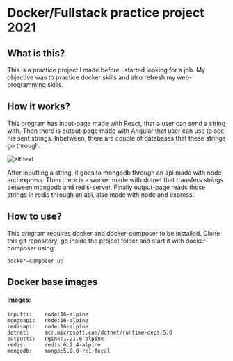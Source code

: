 # Docker/Fullstack practice project 2021

## What is this?
This is a practice project I made before I started looking for a job. My objective was to practice docker skills and also refresh my web-programming skills.

## How it works?
This program has input-page made with React, that a user can send a string with. Then there is output-page made with Angular that user can use to see his sent strings. Inbetween, there are couple of databases that these strings go through.  
  
![alt text](https://github.com/partahauki/docker-practice-project-2021/blob/main/chart.png?raw=true) 
  
After inputting a string, it goes to mongodb through an api made with node and express. Then there is a worker made with dotnet that transfers strings between mongodb and redis-server. Finally output-page reads those strings in redis through an api, also made with node and express.

## How to use?
This program requires docker and docker-composer to be installed. Clone this git repository, go inside the project folder and start it with docker-composer using:

    docker-composer up

## Docker base images
#### Images: 
    inputti:    node:16-alpine
    mongoapi:   node:16-alpine
    redisapi:   node:16-alpine
    dotnet:     mcr.microsoft.com/dotnet/runtime-deps:5.0
    outputti:   nginx:1.21.0-alpine
    redis:      redis:6.2.4-alpine
    mongodb:    mongo:5.0.0-rc1-focal 
